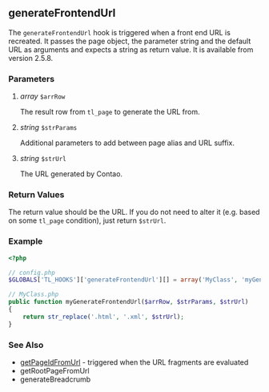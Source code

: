 generateFrontendUrl
-------------------

The `generateFrontendUrl` hook is triggered when a front end URL is recreated. It passes the page object, the parameter string and the default URL as arguments and expects a string as return value. It is available from version 2.5.8.


### Parameters ###

1. *array* `$arrRow`

	The result row from `tl_page` to generate the URL from.

2. *string* `$strParams`

	Additional parameters to add between page alias and URL suffix.

3. *string* `$strUrl`

	The URL generated by Contao.


### Return Values ###

The return value should be the URL. If you do not need to alter it (e.g. based on some `tl_page` condition), just return `$strUrl`.


### Example ###

```php
<?php

// config.php
$GLOBALS['TL_HOOKS']['generateFrontendUrl'][] = array('MyClass', 'myGenerateFrontendUrl');

// MyClass.php
public function myGenerateFrontendUrl($arrRow, $strParams, $strUrl)
{
    return str_replace('.html', '.xml', $strUrl);
}
```


### See Also ###

- [getPageIdFromUrl](getPageIdFromUrl.md) - triggered when the URL fragments are evaluated
- <span class="undocumented">getRootPageFromUrl</span>
- <span class="undocumented">generateBreadcrumb</span>
